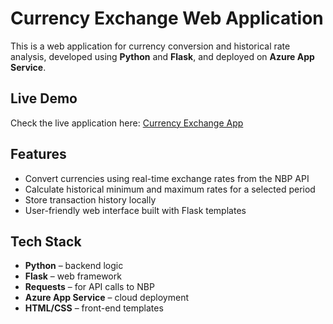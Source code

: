 # Currency Exchange Web Application

This is a web application for currency conversion and historical rate analysis, developed using **Python** and **Flask**, and deployed on **Azure App Service**.

## Live Demo

Check the live application here: [Currency Exchange App](https://kantor-flask-f8ezdygdbjhpddbk.polandcentral-01.azurewebsites.net)

## Features

- Convert currencies using real-time exchange rates from the NBP API
- Calculate historical minimum and maximum rates for a selected period
- Store transaction history locally
- User-friendly web interface built with Flask templates

## Tech Stack

- **Python** – backend logic
- **Flask** – web framework
- **Requests** – for API calls to NBP
- **Azure App Service** – cloud deployment
- **HTML/CSS** – front-end templates
